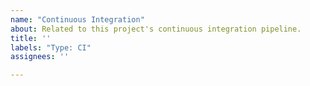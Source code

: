 ```yaml
---
name: "Continuous Integration"
about: Related to this project's continuous integration pipeline.
title: ''
labels: "Type: CI"
assignees: ''

---
```

